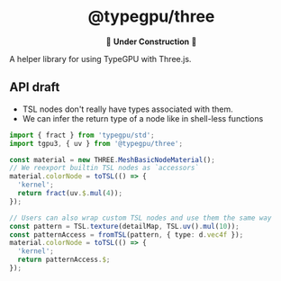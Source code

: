 <div align="center">

# @typegpu/three

🚧 **Under Construction** 🚧

</div>

A helper library for using TypeGPU with Three.js.

## API draft

- TSL nodes don't really have types associated with them.
- We can infer the return type of a node like in shell-less functions

```ts
import { fract } from 'typegpu/std';
import tgpu3, { uv } from '@typegpu/three';

const material = new THREE.MeshBasicNodeMaterial();
// We reexport builtin TSL nodes as `accessors`
material.colorNode = toTSL(() => {
  'kernel';
  return fract(uv.$.mul(4));
});

// Users can also wrap custom TSL nodes and use them the same way
const pattern = TSL.texture(detailMap, TSL.uv().mul(10));
const patternAccess = fromTSL(pattern, { type: d.vec4f });
material.colorNode = toTSL(() => {
  'kernel';
  return patternAccess.$;
});
```
